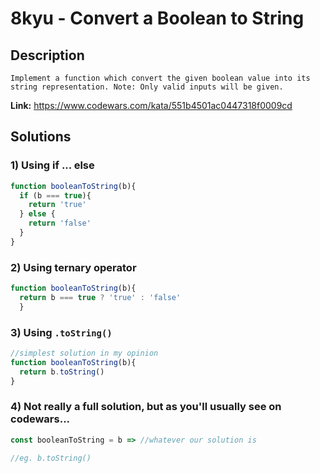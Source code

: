 # 8kyu - Convert a Boolean to String

## Description
`Implement a function which convert the given boolean value into its string representation. Note: Only valid inputs will be given.`

**Link:** https://www.codewars.com/kata/551b4501ac0447318f0009cd

## Solutions

### 1) Using if ... else
```js
function booleanToString(b){
  if (b === true){
    return 'true'
  } else {
    return 'false'
  }
}
```

### 2) Using ternary operator
```js
function booleanToString(b){
  return b === true ? 'true' : 'false'
  }
  ```

  ### 3) Using `.toString()`
  ```js
  //simplest solution in my opinion
  function booleanToString(b){
    return b.toString()
  }
```

  ### 4) Not really a full solution, but as you'll usually see on codewars...
  ```js
  const booleanToString = b => //whatever our solution is
  
  //eg. b.toString()
  ```